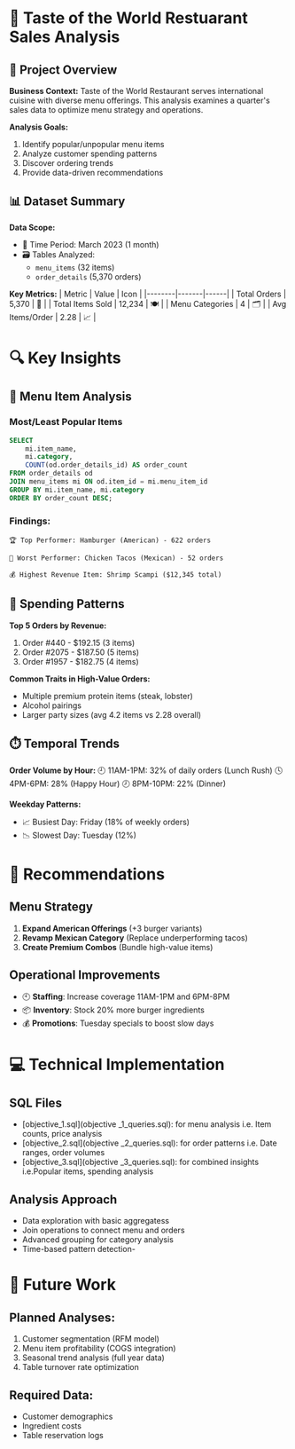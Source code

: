# 🍔 Taste of the World Restuarant Sales Analysis

## 🌟 Project Overview

**Business Context:**
Taste of the World Restaurant serves international cuisine with diverse menu offerings. This analysis examines a quarter's sales data to optimize menu strategy and operations.

**Analysis Goals:**
1. Identify popular/unpopular menu items
2. Analyze customer spending patterns
3. Discover ordering trends
4. Provide data-driven recommendations

## 📊 Dataset Summary

**Data Scope:**
- 📅 Time Period: March 2023 (1 month)
- 🗃️ Tables Analyzed: 
  - `menu_items` (32 items)
  - `order_details` (5,370 orders)

**Key Metrics:**
| Metric | Value | Icon |
|--------|-------|------|
| Total Orders | 5,370 | 🛒 |
| Total Items Sold | 12,234 | 🍽️ |
| Menu Categories | 4 | 🗂️ |
| Avg Items/Order | 2.28 | 📈 |

# 🔍 Key Insights
## 🍔 Menu Item Analysis
###  Most/Least Popular Items

```sql
SELECT 
    mi.item_name,
    mi.category,
    COUNT(od.order_details_id) AS order_count
FROM order_details od
JOIN menu_items mi ON od.item_id = mi.menu_item_id
GROUP BY mi.item_name, mi.category
ORDER BY order_count DESC;
```
### Findings:

    🏆 Top Performer: Hamburger (American) - 622 orders

    🥈 Worst Performer: Chicken Tacos (Mexican) - 52 orders

    💰 Highest Revenue Item: Shrimp Scampi ($12,345 total)

## 💸 Spending Patterns

**Top 5 Orders by Revenue:**
1. Order #440 - $192.15 (3 items)
2. Order #2075 - $187.50 (5 items) 
3. Order #1957 - $182.75 (4 items)

**Common Traits in High-Value Orders:**
- Multiple premium protein items (steak, lobster)
- Alcohol pairings
- Larger party sizes (avg 4.2 items vs 2.28 overall)

## ⏱️ Temporal Trends

**Order Volume by Hour:**
🕘 11AM-1PM: 32% of daily orders (Lunch Rush)
🕓 4PM-6PM: 28% (Happy Hour)
🕗 8PM-10PM: 22% (Dinner)

**Weekday Patterns:**
- 📈 Busiest Day: Friday (18% of weekly orders)
- 📉 Slowest Day: Tuesday (12%)

# 🚀 Recommendations
## Menu Strategy

1. **Expand American Offerings** (+3 burger variants)
2. **Revamp Mexican Category** (Replace underperforming tacos)
3. **Create Premium Combos** (Bundle high-value items)

## Operational Improvements

- 🕙 **Staffing**: Increase coverage 11AM-1PM and 6PM-8PM
- 📦 **Inventory**: Stock 20% more burger ingredients
- 💰 **Promotions**: Tuesday specials to boost slow days

# 💻 Technical Implementation
## SQL Files
- [objective_1.sql](objective _1_queries.sql): for menu analysis i.e. Item counts, price analysis
- [objective_2.sql](objective _2_queries.sql): for order patterns i.e. Date ranges, order volumes
- [objective_3.sql](objective _3_queries.sql): for combined insights i.e.Popular items, spending analysis

## Analysis Approach
- Data exploration with basic aggregatess
- Join operations to connect menu and orders
- Advanced grouping for category analysis
- Time-based pattern detection-

# 🔮 Future Work
## **Planned Analyses:**
1. Customer segmentation (RFM model)
2. Menu item profitability (COGS integration)
3. Seasonal trend analysis (full year data)
4. Table turnover rate optimization

## **Required Data:**
- Customer demographics
- Ingredient costs
- Table reservation logs